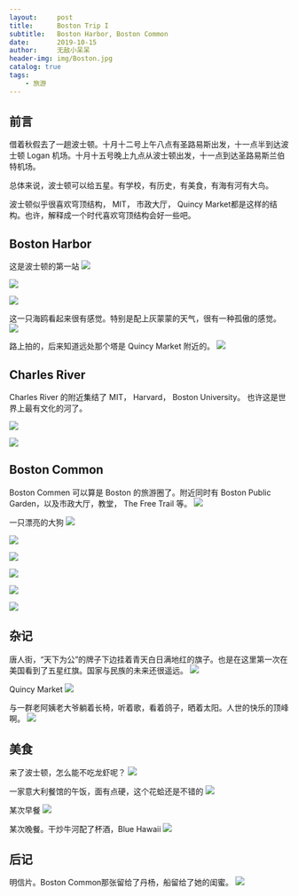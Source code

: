 ```yaml
---
layout:     post
title:      Boston Trip I
subtitle:   Boston Harbor, Boston Common
date:       2019-10-15
author:     无敌小呆呆
header-img: img/Boston.jpg
catalog: true
tags:
    - 旅游
---
```


## 前言

借着秋假去了一趟波士顿。十月十二号上午八点有圣路易斯出发，十一点半到达波士顿 Logan 机场。十月十五号晚上九点从波士顿出发，十一点到达圣路易斯兰伯特机场。

总体来说，波士顿可以给五星。有学校，有历史，有美食，有海有河有大鸟。

波士顿似乎很喜欢穹顶结构， MIT， 市政大厅， Quincy Market都是这样的结构。也许，解释成一个时代喜欢穹顶结构会好一些吧。

## Boston Harbor

这是波士顿的第一站
![](https://github.com/cxjcxj186/MarkdownPhotos/raw/master/Res/Boston%202.jpg)


![](https://github.com/cxjcxj186/MarkdownPhotos/raw/master/Res/Boston%203.jpg)

![](https://github.com/cxjcxj186/MarkdownPhotos/raw/master/Res/Boston%205.jpg)

这一只海鸥看起来很有感觉。特别是配上灰蒙蒙的天气，很有一种孤傲的感觉。
![](https://github.com/cxjcxj186/MarkdownPhotos/raw/master/Res/Boston%206.jpg)

路上拍的，后来知道远处那个塔是 Quincy Market 附近的。
![](https://github.com/cxjcxj186/MarkdownPhotos/raw/master/Res/Boston%204.jpg)

## Charles River

Charles River 的附近集结了 MIT， Harvard， Boston University。 也许这是世界上最有文化的河了。

![](https://github.com/cxjcxj186/MarkdownPhotos/raw/master/Res/Boston%207.jpg)


![](https://github.com/cxjcxj186/MarkdownPhotos/raw/master/Res/Boston%208.jpg)

## Boston Common

Boston Commen 可以算是 Boston 的旅游圈了。附近同时有 Boston Public Garden，以及市政大厅，教堂， The Free Trail 等。
![](https://github.com/cxjcxj186/MarkdownPhotos/raw/master/Res/Boston%201.jpg)

一只漂亮的大狗
![](https://github.com/cxjcxj186/MarkdownPhotos/raw/master/Res/Boston%2010.jpg)


![](https://github.com/cxjcxj186/MarkdownPhotos/raw/master/Res/Boston%2011.jpg)


![](https://github.com/cxjcxj186/MarkdownPhotos/raw/master/Res/Boston%2012.jpg)

![](https://github.com/cxjcxj186/MarkdownPhotos/raw/master/Res/Boston%2013.jpg)

![](https://github.com/cxjcxj186/MarkdownPhotos/raw/master/Res/Boston%2014.jpg)

![](https://github.com/cxjcxj186/MarkdownPhotos/raw/master/Res/Boston%2015.jpg)



## 杂记
唐人街，“天下为公”的牌子下边挂着青天白日满地红的旗子。也是在这里第一次在美国看到了五星红旗。国家与民族的未来还很遥远。
![](https://github.com/cxjcxj186/MarkdownPhotos/raw/master/Res/Boston%2017.jpg)

Quincy Market
![](https://github.com/cxjcxj186/MarkdownPhotos/raw/master/Res/Boston%2016.jpg)

与一群老阿姨老大爷躺着长椅，听着歌，看着鸽子，晒着太阳。人世的快乐的顶峰啊。
![](https://github.com/cxjcxj186/MarkdownPhotos/raw/master/Res/Boston%2018.jpg)

## 美食

来了波士顿，怎么能不吃龙虾呢？
![](https://github.com/cxjcxj186/MarkdownPhotos/raw/master/Res/Boston%2020.jpg)

一家意大利餐馆的午饭，面有点硬，这个花蛤还是不错的
![](https://github.com/cxjcxj186/MarkdownPhotos/raw/master/Res/Boston%2019.jpg)

某次早餐
![](https://github.com/cxjcxj186/MarkdownPhotos/raw/master/Res/Boston%2021.jpg)

某次晚餐。干炒牛河配了杯酒，Blue Hawaii
![](https://github.com/cxjcxj186/MarkdownPhotos/raw/master/Res/Boston%2022.jpg)

## 后记

明信片。Boston Common那张留给了丹杨，船留给了她的闺蜜。
![](https://github.com/cxjcxj186/MarkdownPhotos/raw/master/Res/Boston%2023.jpg)
